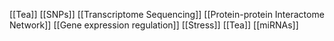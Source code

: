 [[Tea]]
[[SNPs]]
[[Transcriptome Sequencing]]
[[Protein-protein Interactome Network]]
[[Gene expression regulation]]
[[Stress]]
[[Tea]]
[[miRNAs]]
